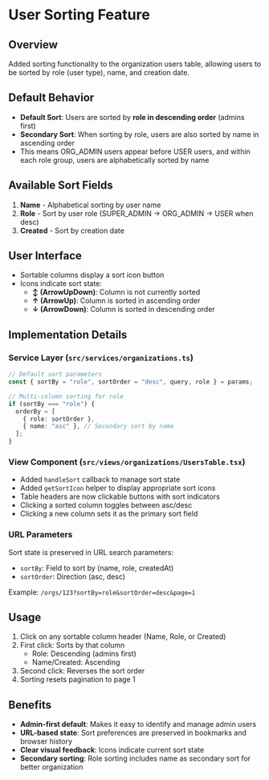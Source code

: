 # User Sorting Feature

## Overview

Added sorting functionality to the organization users table, allowing users to be sorted by role (user type), name, and creation date.

## Default Behavior

- **Default Sort**: Users are sorted by **role in descending order** (admins first)
- **Secondary Sort**: When sorting by role, users are also sorted by name in ascending order
- This means ORG_ADMIN users appear before USER users, and within each role group, users are alphabetically sorted by name

## Available Sort Fields

1. **Name** - Alphabetical sorting by user name
2. **Role** - Sort by user role (SUPER_ADMIN → ORG_ADMIN → USER when desc)
3. **Created** - Sort by creation date

## User Interface

- Sortable columns display a sort icon button
- Icons indicate sort state:
  - **↕️ (ArrowUpDown)**: Column is not currently sorted
  - **↑ (ArrowUp)**: Column is sorted in ascending order
  - **↓ (ArrowDown)**: Column is sorted in descending order

## Implementation Details

### Service Layer (`src/services/organizations.ts`)

```typescript
// Default sort parameters
const { sortBy = "role", sortOrder = "desc", query, role } = params;

// Multi-column sorting for role
if (sortBy === "role") {
  orderBy = [
    { role: sortOrder },
    { name: "asc" }, // Secondary sort by name
  ];
}
```

### View Component (`src/views/organizations/UsersTable.tsx`)

- Added `handleSort` callback to manage sort state
- Added `getSortIcon` helper to display appropriate sort icons
- Table headers are now clickable buttons with sort indicators
- Clicking a sorted column toggles between asc/desc
- Clicking a new column sets it as the primary sort field

### URL Parameters

Sort state is preserved in URL search parameters:
- `sortBy`: Field to sort by (name, role, createdAt)
- `sortOrder`: Direction (asc, desc)

Example: `/orgs/123?sortBy=role&sortOrder=desc&page=1`

## Usage

1. Click on any sortable column header (Name, Role, or Created)
2. First click: Sorts by that column
   - Role: Descending (admins first)
   - Name/Created: Ascending
3. Second click: Reverses the sort order
4. Sorting resets pagination to page 1

## Benefits

- **Admin-first default**: Makes it easy to identify and manage admin users
- **URL-based state**: Sort preferences are preserved in bookmarks and browser history
- **Clear visual feedback**: Icons indicate current sort state
- **Secondary sorting**: Role sorting includes name as secondary sort for better organization
